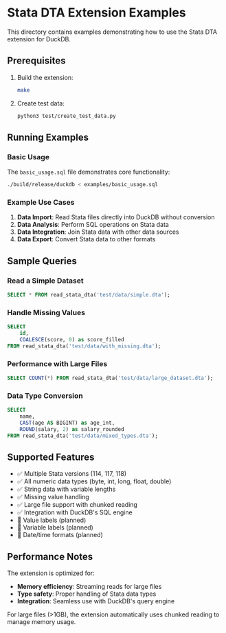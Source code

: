 # Stata DTA Extension Examples

This directory contains examples demonstrating how to use the Stata DTA extension for DuckDB.

## Prerequisites

1. Build the extension:
   ```bash
   make
   ```

2. Create test data:
   ```bash
   python3 test/create_test_data.py
   ```

## Running Examples

### Basic Usage

The `basic_usage.sql` file demonstrates core functionality:

```bash
./build/release/duckdb < examples/basic_usage.sql
```

### Example Use Cases

1. **Data Import**: Read Stata files directly into DuckDB without conversion
2. **Data Analysis**: Perform SQL operations on Stata data 
3. **Data Integration**: Join Stata data with other data sources
4. **Data Export**: Convert Stata data to other formats

## Sample Queries

### Read a Simple Dataset
```sql
SELECT * FROM read_stata_dta('test/data/simple.dta');
```

### Handle Missing Values
```sql  
SELECT 
    id,
    COALESCE(score, 0) as score_filled
FROM read_stata_dta('test/data/with_missing.dta');
```

### Performance with Large Files
```sql
SELECT COUNT(*) FROM read_stata_dta('test/data/large_dataset.dta');
```

### Data Type Conversion
```sql
SELECT 
    name,
    CAST(age AS BIGINT) as age_int,
    ROUND(salary, 2) as salary_rounded
FROM read_stata_dta('test/data/mixed_types.dta');
```

## Supported Features

- ✅ Multiple Stata versions (114, 117, 118)
- ✅ All numeric data types (byte, int, long, float, double)
- ✅ String data with variable lengths
- ✅ Missing value handling
- ✅ Large file support with chunked reading
- ✅ Integration with DuckDB's SQL engine
- 🔲 Value labels (planned)
- 🔲 Variable labels (planned)
- 🔲 Date/time formats (planned)

## Performance Notes

The extension is optimized for:
- **Memory efficiency**: Streaming reads for large files
- **Type safety**: Proper handling of Stata data types
- **Integration**: Seamless use with DuckDB's query engine

For large files (>1GB), the extension automatically uses chunked reading to manage memory usage.